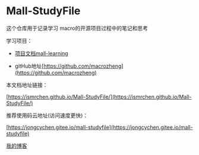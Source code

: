 # Mall-StudyFile

这个仓库用于记录学习 macro的开源项目过程中的笔记和思考

学习项目：

- [项目文档mall-learning](http://www.macrozheng.com/#/README)

- gitHub地址[https://github.com/macrozheng](https://github.com/macrozheng)

本文档地址链接：

[https://ismrchen.github.io/Mall-StudyFile/](https://ismrchen.github.io/Mall-StudyFile/)

推荐使用码云地址(访问速度更快)：

[https://jongcychen.gitee.io/mall-studyfile](https://jongcychen.gitee.io/mall-studyfile)

[我的博客](https://blog.csdn.net/Dan1374219106)



